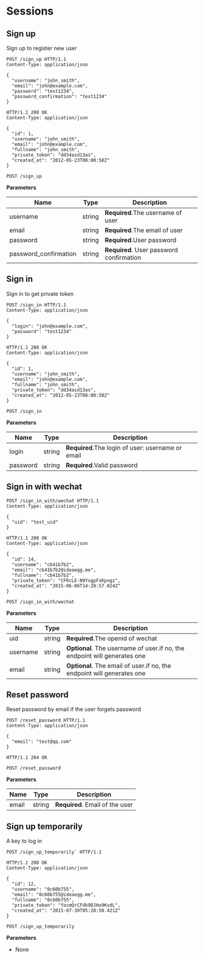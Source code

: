 # Sessions

## Sign up

Sign up to register new user

```http
POST /sign_up HTTP/1.1
Content-Type: application/json

{
  "username": "john_smith",
  "email": "john@example.com",
  "password": "test1234",
  "password_confirmation": "test1234"
}

```

```http
HTTP/1.1 200 OK
Content-Type: application/json

{
  "id": 1,
  "username": "john_smith",
  "email": "john@example.com",
  "fullname": "john_smith",
  "private_token": "dd34asd13as",
  "created_at": "2012-05-23T08:00:58Z"
}

```

`POST /sign_up`

**Parameters**

| Name | Type | Description |
| --- | --- | --- |
| username | string | **Required**.The username of user |
| email | string | **Required**.The email of user |
| password | string | **Required**.User password |
| password_confirmation | string | **Required**. User password confirmation |

## Sign in

Sign in to get private token

```http
POST /sign_in HTTP/1.1
Content-Type: application/json

{
  "login": "john@example.com",
  "password": "test1234"
}

```

```http
HTTP/1.1 200 OK
Content-Type: application/json

{
  "id": 1,
  "username": "john_smith",
  "email": "john@example.com",
  "fullname": "john_smith",
  "private_token": "dd34asd13as",
  "created_at": "2012-05-23T08:00:58Z"
}

```

`POST /sign_in`

**Parameters**

| Name | Type | Description |
| --- | --- | --- |
| login | string | **Required**.The login of user: username or email |
| password | string | **Required**.Valid password |

## Sign in with wechat

```http
POST /sign_in_with/wechat HTTP/1.1
Content-Type: application/json

{
  "uid": "test_uid"
}

```

```http
HTTP/1.1 200 OK
Content-Type: application/json

{
  "id": 14,
  "username": "cb41b7b2",
  "email": "cb41b7b2@ideaegg.me",
  "fullname": "cb41b7b2",
  "private_token": "CFRcLE-N9YxgpFxKpngz",
  "created_at": "2015-06-06T14:20:57.024Z"
}

```

`POST /sign_in_with/wechat`

**Parameters**

| Name | Type | Description |
| --- | --- | --- |
| uid | string | **Required**.The openid of wechat |
| username | string | **Optional**. The username of user.if no, the endpoint will generates one |
| email | string | **Optional**. The email of user.if no, the endpoint will generates one |

## Reset password

Reset password by email if the user forgets password

```http
POST /reset_password HTTP/1.1
Content-Type: application/json

{
  "email": "test@qq.com"
}

```

```http
HTTP/1.1 204 OK

```

`POST /reset_password`

**Parameters**

| Name | Type | Description |
| --- | --- | --- |
| email | string | **Required**. Email of the user |


## Sign up temporarily

A key to log in

```http
POST /sign_up_temporarily` HTTP/1.1

```

```http
HTTP/1.1 200 OK
Content-Type: application/json

{
  "id": 12,
  "username": "0c60b755",
  "email": "0c60b755@ideaegg.me",
  "fullname": "0c60b755",
  "private_token": "focmQrCFdk9DJHx9KvdL",
  "created_at": "2015-07-30T05:28:58.421Z"
}
```

`POST /sign_up_temporarily`

**Parameters**

- None